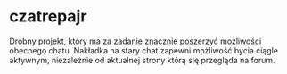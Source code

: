 # czatrepajr

Drobny projekt, który ma za zadanie znacznie poszerzyć możliwości obecnego chatu.
Nakładka na stary chat zapewni możliwość bycia ciągle aktywnym, niezależnie
od aktualnej strony którą się przegląda na forum.
